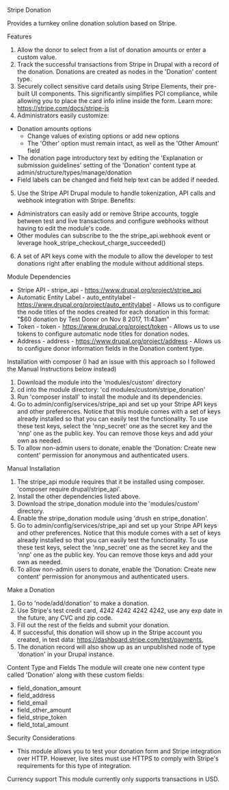 Stripe Donation

Provides a turnkey online donation solution based on Stripe.

Features
1. Allow the donor to select from a list of donation amounts or enter a custom value.
2. Track the successful transactions from Stripe in Drupal with a record of the donation. Donations are created as nodes in the 'Donation' content type.
3. Securely collect sensitive card details using Stripe Elements, their pre-built UI components. This significantly simplifies PCI compliance, while allowing you to place the card info inline inside the form. Learn more: https://stripe.com/docs/stripe-js
4. Administrators easily customize:
  - Donation amounts options
      - Change values of existing options or add new options
      - The 'Other' option must remain intact, as well as the 'Other Amount' field
  - The donation page introductory text by editing the 'Explanation or submission guidelines' setting of the 'Donation' content type at admin/structure/types/manage/donation
  - Field labels can be changed and field help text can be added if needed.

5. Use the Stripe API Drupal module to handle tokenization, API calls and webhook integration with Stripe. Benefits:
  - Administrators can easily add or remove Stripe accounts, toggle between test and live transactions and configure webhooks without having to edit the module's code.
  - Other modules can subscribe to the the stripe_api.webhook event or leverage hook_stripe_checkout_charge_succeeded()

6. A set of API keys come with the module to allow the developer to test donations right after enabling the module without additional steps.

Module Dependencies
- Stripe API - stripe_api - https://www.drupal.org/project/stripe_api
- Automatic Entity Label - auto_entitylabel - https://www.drupal.org/project/auto_entitylabel - Allows us to configure the node titles of the nodes created for each donation in this format: "$60 donation by Test Donor on Nov 8 2017, 11:43am"
- Token - token - https://www.drupal.org/project/token - Allows us to use tokens to configure automatic node titles for donation nodes.
- Address - address - https://www.drupal.org/project/address - Allows us to configure donor information fields in the Donation content type.

Installation with composer (I had an issue with this approach so I followed the Manual Instructions below instead)
1. Download the module into the 'modules/custom' directory
2. cd into the module directory: 'cd modules/custom/stripe_donation'
3. Run 'composer install' to install the module and its dependencies.
4. Go to admin/config/services/stripe_api and set up your Stripe API keys and other preferences. Notice that this module comes with a set of keys already installed so that you can easily test the functionality. To use these test keys, select the 'nnp_secret' one as the secret key and the 'nnp' one as the public key. You can remove those keys and add your own as needed.
5. To allow non-admin users to donate, enable the 'Donation: Create new content' permission for anonymous and authenticated users.

Manual Installation 
1. The stripe_api module requires that it be installed using composer. 'composer require drupal/stripe_api'. 
2. Install the other dependencies listed above.
3. Download the stripe_donation module into the 'modules/custom' directory.
4. Enable the stripe_donation module using 'drush en stripe_donation'.
5. Go to admin/config/services/stripe_api and set up your Stripe API keys and other preferences. Notice that this module comes with a set of keys already installed so that you can easily test the functionality. To use these test keys, select the 'nnp_secret' one as the secret key and the 'nnp' one as the public key. You can remove those keys and add your own as needed.
6. To allow non-admin users to donate, enable the 'Donation: Create new content' permission for anonymous and authenticated users.

Make a Donation
1. Go to 'node/add/donation' to make a donation.
2. Use Stripe's test credit card, 4242 4242 4242 4242, use any exp date in the future, any CVC and zip code.
3. Fill out the rest of the fields and submit your donation.
4. If successful, this donation will show up in the Stripe account you created, in test data: https://dashboard.stripe.com/test/payments, 
5. The donation record will also show up as an unpublished node of type 'donation' in your Drupal instance.

Content Type and Fields
The module will create one new content type called 'Donation' along with these custom fields:
  - field_donation_amount
  - field_address
  - field_email
  - field_other_amount
  - field_stripe_token
  - field_total_amount

Security Considerations
- This module allows you to test your donation form and Stripe integration over HTTP. However, live sites must use HTTPS to comply with Stripe's requirements for this type of integration.

Currency support
This module currently only supports transactions in USD.
